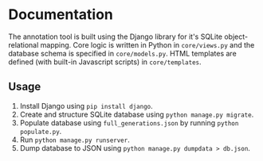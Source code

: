 # Documentation 

The annotation tool is built using the Django library for it's SQLite object-relational mapping. Core logic is written in Python in `core/views.py` and the database schema is specified in `core/models.py`. HTML templates are defined (with built-in Javascript scripts) in `core/templates`.

## Usage
1. Install Django using `pip install django`.
2. Create and structure SQLite database using `python manage.py migrate`.
3. Populate database using `full_generations.json` by running `python populate.py`.
4. Run `python manage.py runserver`.
5. Dump database to JSON using `python manage.py dumpdata > db.json`.
